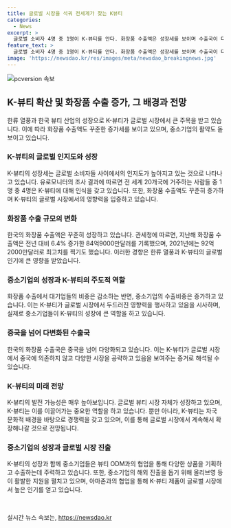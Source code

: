 ```yaml
---
title: 글로벌 시장을 석궈 전세계가 찾는 K뷰티
categories:
  - News
excerpt: >
  글로벌 소비자 4명 중 1명이 K-뷰티를 안다. 화장품 수출액은 성장세를 보이며 수출국이 다양화되고 있다. 중소기업이 K-뷰티의 새로운 선구자 역할을 하며 글로벌 시장에서 주목받고 있다. 중소기업의 수출 비중은 크게 늘어나고 중국 의존도가 낮아지고 있으며, 글로벌 뷰티 시장의 규모가 확장되는 가운데 K-뷰티의 성장 가능성에 대한 기대가 높아지고 있다. 한국 뷰티 기업은 다양한 문화적 배경을 고려한 제품으로 경쟁력을 확보하고 있으며, 해외 시장에서도 활발한 활동을 펼치고 있다.
feature_text: >
  글로벌 소비자 4명 중 1명이 K-뷰티를 안다. 화장품 수출액은 성장세를 보이며 수출국이 다양화되고 있다. 중소기업이 K-뷰티의 새로운 선구자 역할을 하며 글로벌 시장에서 주목받고 있다. 중소기업의 수출 비중은 크게 늘어나고 중국 의존도가 낮아지고 있으며, 글로벌 뷰티 시장의 규모가 확장되는 가운데 K-뷰티의 성장 가능성에 대한 기대가 높아지고 있다. 한국 뷰티 기업은 다양한 문화적 배경을 고려한 제품으로 경쟁력을 확보하고 있으며, 해외 시장에서도 활발한 활동을 펼치고 있다.
image: 'https://newsdao.kr/res/images/meta/newsdao_breakingnews.jpg'
---
```


<p><img src="https://newsdao.kr/res/images/meta/newsdao_breakingnews.jpg" alt="pcversion 속보" /></p>

<h2 data-ke-size="size26">K-뷰티 확산 및 화장품 수출 증가, 그 배경과 전망</h2>

<p data-ke-size="size16">한류 열풍과 한국 뷰티 산업의 성장으로 K-뷰티가 글로벌 시장에서 큰 주목을 받고 있습니다. 이에 따라 화장품 수출액도 꾸준한 증가세를 보이고 있으며, 중소기업의 활약도 돋보이고 있습니다.</p>

<h3 data-ke-size="size24">K-뷰티의 글로벌 인지도와 성장</h3>

<p data-ke-size="size16">K-뷰티의 성장세는 글로벌 소비자들 사이에서의 인지도가 높아지고 있는 것으로 나타나고 있습니다. 유로모니터의 조사 결과에 따르면 전 세계 20개국에 거주하는 사람들 중 1명 중 4명은 K-뷰티에 대해 인식을 갖고 있습니다. 또한, 화장품 수출액도 꾸준히 증가하며 K-뷰티의 글로벌 시장에서의 영향력을 입증하고 있습니다.</p>

<h3 data-ke-size="size24">화장품 수출 규모의 변화</h3>

<p data-ke-size="size16">한국의 화장품 수출액은 꾸준히 성장하고 있습니다. 관세청에 따르면, 지난해 화장품 수출액은 전년 대비 6.4% 증가한 84억9000만달러를 기록했으며, 2021년에는 92억2000만달러로 최고치를 찍기도 했습니다. 이러한 경향은 한류 열풍과 K-뷰티의 글로벌 인기에 큰 영향을 받았습니다.</p>

<h3 data-ke-size="size24">중소기업의 성장과 K-뷰티의 주도적 역할</h3>

<p data-ke-size="size16">화장품 수출에서 대기업들의 비중은 감소하는 반면, 중소기업의 수출비중은 증가하고 있습니다. 이는 K-뷰티가 글로벌 시장에서 두드러진 영향력을 행사하고 있음을 시사하며, 실제로 중소기업들이 K-뷰티의 성장에 큰 역할을 하고 있습니다.</p>

<h3 data-ke-size="size24">중국을 넘어 다변화된 수출국</h3>

<p data-ke-size="size16">한국의 화장품 수출국은 중국을 넘어 다양화되고 있습니다. 이는 K-뷰티가 글로벌 시장에서 중국에 의존하지 않고 다양한 시장을 공략하고 있음을 보여주는 증거로 해석될 수 있습니다.</p>

<h3 data-ke-size="size24">K-뷰티의 미래 전망</h3>

<p data-ke-size="size16">K-뷰티의 발전 가능성은 매우 높아보입니다. 글로벌 뷰티 시장 자체가 성장하고 있으며, K-뷰티는 이를 이끌어가는 중요한 역할을 하고 있습니다. 뿐만 아니라, K-뷰티는 자국 문화적 배경을 바탕으로 경쟁력을 갖고 있으며, 이를 통해 글로벌 시장에서 계속해서 확장해나갈 것으로 전망됩니다.</p>

<h3 data-ke-size="size24">중소기업의 성장과 글로벌 시장 진출</h3>

<p data-ke-size="size16">K-뷰티의 성장과 함께 중소기업들은 뷰티 ODM과의 협업을 통해 다양한 상품을 기획하고 수출하는데 주력하고 있습니다. 또한, 중소기업의 해외 진출을 돕기 위해 올리브영 등이 활발한 지원을 펼치고 있으며, 아마존과의 협업을 통해 K-뷰티 제품이 글로벌 시장에서 높은 인기를 얻고 있습니다.</p>

<p data-ke-size="size16">&nbsp;</p>
실시간 뉴스 속보는, <a href="https://newsdao.kr" rel="dofollow">https://newsdao.kr</a>


